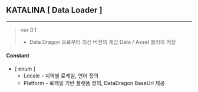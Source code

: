## KATALINA [ Data Loader ]

---

> ver 0.1
>
> - Data Dragon 으로부터 최신 버전의 게임 Data / Asset 불러와 저장

















#### Constant

- [ enum ]
  - Locale - 지역별 로케일, 언어 정의
  - Platform - 로케일 기반 플랫폼 정의, DataDragon BaseUrl 제공









